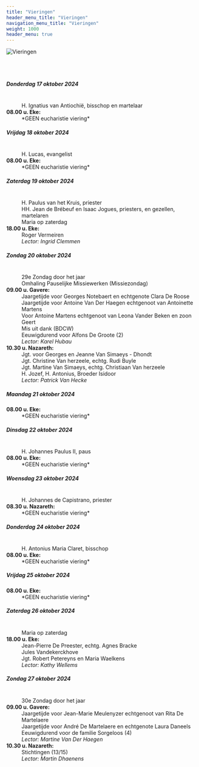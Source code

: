 ```yaml
---
title: "Vieringen"
header_menu_title: "Vieringen"
navigation_menu_title: "Vieringen"
weight: 1000
header_menu: true
---
```


![Vieringen](images/liturgische-vieringen.jpg)

<br>
<br>

##### Donderdag 17 oktober 2024  
<dl><dt>&nbsp;</dt><dd>H. Ignatius van Antiochië, bisschop en martelaar<br></dd><dt><b>08.00 u. Eke:</b></dt><dd>*GEEN eucharistie viering*</dd>
</dl>

##### Vrijdag 18 oktober 2024  
<dl><dt>&nbsp;</dt><dd>H. Lucas, evangelist<br></dd><dt><b>08.00 u. Eke:</b></dt><dd>*GEEN eucharistie viering*</dd>
</dl>

##### Zaterdag 19 oktober 2024  
<dl><dt>&nbsp;</dt><dd>H. Paulus van het Kruis, priester<br>HH. Jean de Brébeuf en Isaac Jogues, priesters, en gezellen, martelaren<br>Maria op zaterdag<br></dd><dt><b>18.00 u. Eke:</b></dt><dd>Roger Vermeiren<br><i>Lector: Ingrid Clemmen</i></dd>
</dl>

##### Zondag 20 oktober 2024  
<dl><dt>&nbsp;</dt><dd>29e Zondag door het jaar<br>Omhaling Pauselijke Missiewerken (Missiezondag)<br></dd><dt><b>09.00 u. Gavere:</b></dt><dd>Jaargetijde voor Georges Notebaert en echtgenote Clara De Roose<br>Jaargetijde voor Antoine Van Der Haegen echtgenoot van Antoinette Martens<br>Voor Antoine Martens echtgenoot van Leona Vander Beken en zoon Geert<br>Mis uit dank (BDCW)<br>Eeuwigdurend voor Alfons De Groote (2)<br><i>Lector: Karel Hubau</i></dd>
<dt><b>10.30 u. Nazareth:</b></dt><dd>Jgt. voor Georges en Jeanne Van Simaeys - Dhondt<br>Jgt. Christine Van herzeele, echtg. Rudi Buyle<br>Jgt. Martine Van Simaeys, echtg. Christiaan Van herzeele<br>H. Jozef, H. Antonius, Broeder Isidoor<br><i>Lector: Patrick Van Hecke</i></dd>
</dl>

##### Maandag 21 oktober 2024  
<dl><dt><b>08.00 u. Eke:</b></dt><dd>*GEEN eucharistie viering*</dd>
</dl>

##### Dinsdag 22 oktober 2024  
<dl><dt>&nbsp;</dt><dd>H. Johannes Paulus II, paus<br></dd><dt><b>08.00 u. Eke:</b></dt><dd>*GEEN eucharistie viering*</dd>
</dl>

##### Woensdag 23 oktober 2024  
<dl><dt>&nbsp;</dt><dd>H. Johannes de Capistrano, priester<br></dd><dt><b>08.30 u. Nazareth:</b></dt><dd>*GEEN eucharistie viering*</dd>
</dl>

##### Donderdag 24 oktober 2024  
<dl><dt>&nbsp;</dt><dd>H. Antonius Maria Claret, bisschop<br></dd><dt><b>08.00 u. Eke:</b></dt><dd>*GEEN eucharistie viering*</dd>
</dl>

##### Vrijdag 25 oktober 2024  
<dl><dt><b>08.00 u. Eke:</b></dt><dd>*GEEN eucharistie viering*</dd>
</dl>

##### Zaterdag 26 oktober 2024  
<dl><dt>&nbsp;</dt><dd>Maria op zaterdag<br></dd><dt><b>18.00 u. Eke:</b></dt><dd>Jean-Pierre De Preester, echtg. Agnes Bracke<br>Jules Vandekerckhove<br>Jgt. Robert Petereyns en Maria Waelkens<br><i>Lector: Kathy Wellems</i></dd>
</dl>

##### Zondag 27 oktober 2024  
<dl><dt>&nbsp;</dt><dd>30e Zondag door het jaar<br></dd><dt><b>09.00 u. Gavere:</b></dt><dd>Jaargetijde voor Jean-Marie Meulenyzer echtgenoot van Rita De Martelaere<br>Jaargetijde voor André De Martelaere en echtgenote Laura Daneels<br>Eeuwigdurend voor de familie Sorgeloos (4)<br><i>Lector: Martine Van Der Haegen</i></dd>
<dt><b>10.30 u. Nazareth:</b></dt><dd>Stichtingen (13/15)<br><i>Lector: Martin Dhaenens</i></dd>
</dl>
<br>
<br>
<br>


